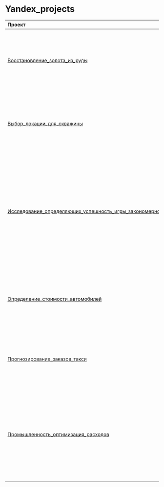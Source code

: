# Yandex_projects
| Проект | Инструменты | Описание |
| :-------------------- | :--------------------- |:---------------------------|
| [Восстановление_золота_из_руды](https://github.com/2bearshivefiving/Yandex_projects/blob/main/Восстановление_золота_из_руды/Восстановление_золота_из_руды.ipynb "Восстановление_золота_из_руды")| pandas, numpy, seaborn, matplotlib, sklearn | Подготовка прототипа модели машинного обучения для предсказания коэффициента восстановления золота из золотосодержащей руды|
| [Выбор_локации_для_скважины](https://github.com/2bearshivefiving/Yandex_projects/blob/main/Выбор_локации_для_скважины/Выбор_локации_для_скважины.ipynb "Выбор_локации_для_скважины")| pandas, numpy, seaborn, matplotlib, sklearn | Модель машинного обучения, которая поможет определить регион, где добыча нефти принесёт наибольшую прибыль. Анализ прибыли и рисков техникой Bootstrap.|
| [Исследование_определяющих_успешность_игры_закономерностей](https://github.com/2bearshivefiving/Yandex_projects/blob/main/Исследование_определяющих_успешность_игры_закономерностей/Исследование_определяющих_успешность_игры_закономерностей.ipynb "Исследование определяющих успешность игры закономерностей")| pandas, numpy, seaborn, matplotlib, scipy | На основании исторических данных о продажах игр, оценках пользователей и экспертов, жанров и платформ, полученных из открытых источников необходимо выявить определяющие успешность игры закономерности и проверить ряд гиротиз.|
| [Определение_стоимости_автомобилей](https://github.com/2bearshivefiving/Yandex_projects/blob/main/Определение_стоимости_автомобилей/Определение_стоимости_автомобилей.ipynb "Определение стоимости автомобилей")| pandas, numpy, seaborn, matplotlib, sklearn, lightgbm | На основании исторических данных: технические характеристики, комплектации и цены автомобилей, построить модель для определения стоимости.|
| [Прогнозирование_заказов_такси](https://github.com/2bearshivefiving/Yandex_projects/blob/main/Прогнозирование_заказов_такси/Прогнозирование_заказов_такси.ipynb "Прогнозирование заказов такси")| pandas, numpy, seaborn, matplotlib, sklearn, lightgbm, statsmodels | На основании исторических данных о заказах такси в аэропортах, спрогнозировать количество заказов такси на следующий час.|
| [Промышленность_оптимизация_расходов](https://github.com/2bearshivefiving/Yandex_projects/blob/main/Промышленность_оптимизация_расходов/Промышленность_оптимизация_расходов.ipynb "Промышленность оптимизация расходов")| pandas, numpy, seaborn, matplotlib, sklearn, lightgbm, xgboost | Чтобы оптимизировать производственные расходы, необходимо построить модель, которая предскажет температуру стали и позволит уменьшить потребление электроэнергии на этапе ее обработки.|
